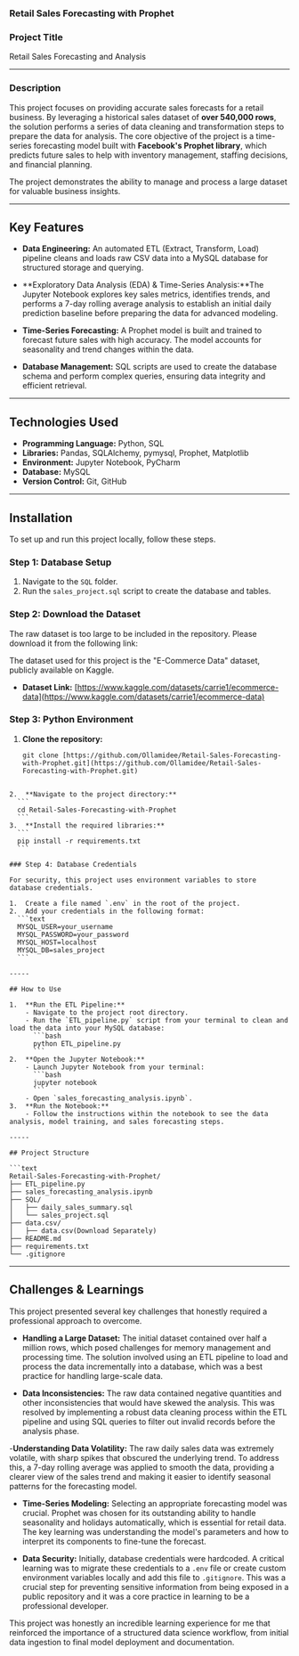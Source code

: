 ### Retail Sales Forecasting with Prophet

### Project Title
Retail Sales Forecasting and Analysis

---

### Description
This project focuses on providing accurate sales forecasts for a retail business. By leveraging a historical sales dataset of **over 540,000 rows**, the solution performs a series of data cleaning and transformation steps to prepare the data for analysis. The core objective of the project is a time-series forecasting model built with **Facebook's Prophet library**, which predicts future sales to help with inventory management, staffing decisions, and financial planning.

The project demonstrates the ability to manage and process a large dataset for valuable business insights.

---

## Key Features
- **Data Engineering:** An automated ETL (Extract, Transform, Load) pipeline cleans and loads raw CSV data into a MySQL database for structured storage and querying.

- **Exploratory Data Analysis (EDA) & Time-Series Analysis:**The Jupyter Notebook explores key sales metrics, identifies trends, and performs a 7-day rolling average analysis to establish an initial daily prediction baseline before preparing the data for advanced modeling.

- **Time-Series Forecasting:** A Prophet model is built and trained to forecast future sales with high accuracy. The model accounts for seasonality and trend changes within the data.

- **Database Management:** SQL scripts are used to create the database schema and perform complex queries, ensuring data integrity and efficient retrieval.

---




## Technologies Used
- **Programming Language:** Python, SQL
- **Libraries:** Pandas, SQLAlchemy, pymysql, Prophet, Matplotlib
- **Environment:** Jupyter Notebook, PyCharm
- **Database:** MySQL
- **Version Control:** Git, GitHub

---

## Installation
To set up and run this project locally, follow these steps.

### Step 1: Database Setup
1. Navigate to the `SQL` folder.
2. Run the `sales_project.sql` script to create the database and tables.

### Step 2: Download the Dataset
The raw dataset is too large to be included in the repository. Please download it from the following link:

The dataset used for this project is the "E-Commerce Data" dataset, publicly available on Kaggle.

  * **Dataset Link:** [https://www.kaggle.com/datasets/carrie1/ecommerce-data](https://www.kaggle.com/datasets/carrie1/ecommerce-data)

### Step 3: Python Environment
1. **Clone the repository:**
   ```
   git clone [https://github.com/Ollamidee/Retail-Sales-Forecasting-with-Prophet.git](https://github.com/Ollamidee/Retail-Sales-Forecasting-with-Prophet.git)
  ```

2.  **Navigate to the project directory:**
    ```
    cd Retail-Sales-Forecasting-with-Prophet
    ```
3.  **Install the required libraries:**
    ```
    pip install -r requirements.txt
    ```

### Step 4: Database Credentials

For security, this project uses environment variables to store database credentials.

1.  Create a file named `.env` in the root of the project.
2.  Add your credentials in the following format:
    ```text
    MYSQL_USER=your_username
    MYSQL_PASSWORD=your_password
    MYSQL_HOST=localhost
    MYSQL_DB=sales_project
    ```

-----

## How to Use

1.  **Run the ETL Pipeline:**
      - Navigate to the project root directory.
      - Run the `ETL_pipeline.py` script from your terminal to clean and load the data into your MySQL database:
        ```bash
        python ETL_pipeline.py
        ```
2.  **Open the Jupyter Notebook:**
      - Launch Jupyter Notebook from your terminal:
        ```bash
        jupyter notebook
        ```
      - Open `sales_forecasting_analysis.ipynb`.
3.  **Run the Notebook:**
      - Follow the instructions within the notebook to see the data analysis, model training, and sales forecasting steps.

-----

## Project Structure

```text
Retail-Sales-Forecasting-with-Prophet/
├── ETL_pipeline.py
├── sales_forecasting_analysis.ipynb
├── SQL/
│   ├── daily_sales_summary.sql
│   └── sales_project.sql
├── data.csv/
│   ├── data.csv(Download Separately)
├── README.md
├── requirements.txt
└── .gitignore
```

-----

## Challenges & Learnings

This project presented several key challenges that honestly required a professional approach to overcome.

  - **Handling a Large Dataset:** The initial dataset contained over half a million rows, which posed challenges for memory management and processing time. The solution involved using an ETL pipeline to load and process the data incrementally into a database, which was a best practice for handling large-scale data.

  - **Data Inconsistencies:** The raw data contained negative quantities and other inconsistencies that would have skewed the analysis. This was resolved by implementing a robust data cleaning process within the ETL pipeline and using SQL queries to filter out invalid records before the analysis phase.

  -**Understanding Data Volatility:** The raw daily sales data was extremely volatile, with sharp spikes that obscured the underlying trend. To address this, a 7-day rolling average was applied to smooth the data, providing a clearer view of the sales trend and making it easier to identify seasonal patterns for the forecasting model.

  - **Time-Series Modeling:** Selecting an appropriate forecasting model was crucial. Prophet was chosen for its outstanding  ability to handle seasonality and holidays automatically, which is essential for retail data. The key learning was understanding the model's parameters and how to interpret its components to fine-tune the forecast.

  - **Data Security:** Initially, database credentials were hardcoded. A critical learning was to migrate these credentials to a `.env` file or create custom environment variables locally and add this file to `.gitignore`. This was a crucial step for preventing sensitive information from being exposed in a public repository and it was a core practice in learning to be a professional developer.

This project was honestly an incredible learning experience for me that reinforced the importance of a structured data science workflow, from initial data ingestion to final model deployment and documentation.

```
```